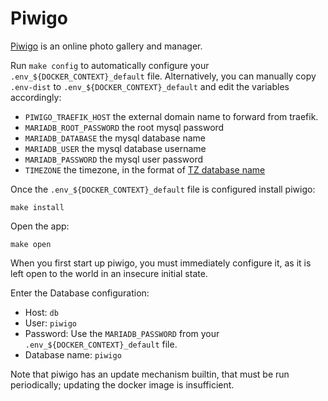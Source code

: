 # Piwigo

[Piwigo](https://piwigo.org/) is an online photo gallery and manager.

Run `make config` to automatically configure your
`.env_${DOCKER_CONTEXT}_default` file. Alternatively, you can manually copy
`.env-dist` to `.env_${DOCKER_CONTEXT}_default` and edit the variables accordingly:

 * `PIWIGO_TRAEFIK_HOST` the external domain name to forward from traefik.
 * `MARIADB_ROOT_PASSWORD` the root mysql password
 * `MARIADB_DATABASE` the mysql database name
 * `MARIADB_USER` the mysql database username
 * `MARIADB_PASSWORD` the mysql user password
 * `TIMEZONE` the timezone, in the format of [TZ database name](https://en.wikipedia.org/wiki/List_of_tz_database_time_zones)

Once the `.env_${DOCKER_CONTEXT}_default` file is configured install piwigo:

```
make install
```

Open the app:

```
make open
```

When you first start up piwigo, you must immediately configure it, as
it is left open to the world in an insecure initial state. 

Enter the Database configuration:

 * Host: `db`
 * User: `piwigo`
 * Password: Use the `MARIADB_PASSWORD` from your `.env_${DOCKER_CONTEXT}_default` file.
 * Database name: `piwigo`

Note that piwigo has an update mechanism builtin, that must be run
periodically; updating the docker image is insufficient.
